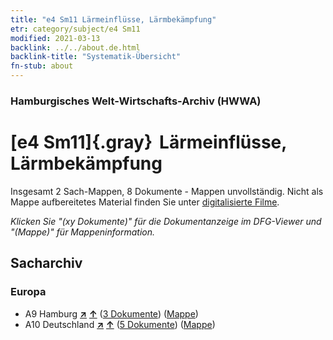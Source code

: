 ```yaml
---
title: "e4 Sm11 Lärmeinflüsse, Lärmbekämpfung"
etr: category/subject/e4 Sm11
modified: 2021-03-13
backlink: ../../about.de.html
backlink-title: "Systematik-Übersicht"
fn-stub: about
---
```


### Hamburgisches Welt-Wirtschafts-Archiv (HWWA)
# [e4 Sm11]{.gray}&#8201; Lärmeinflüsse, Lärmbekämpfung&#160; 




Insgesamt 2 Sach-Mappen, 8 Dokumente - Mappen unvollständig.
Nicht als Mappe aufbereitetes Material finden Sie unter [digitalisierte Filme](/film/h1_sh).

_Klicken Sie "(xy Dokumente)" für die Dokumentanzeige im DFG-Viewer und "(Mappe)" für Mappeninformation._

## Sacharchiv




### Europa

- A9 Hamburg [**&nearr;**](../../../geo/i/140905/about.de.html "Hamburg (alle Mappen)") [**&uarr;**](../../../geo/about.de.html#A9 "Ländersystematik") (<a href="https://pm20.zbw.eu/dfgview/sh/140905,185601" title="über: Hamburg : Lärmeinflüsse, Lärmbekämpfung" target="_blank">3 Dokumente</a>) ([Mappe](../../../../folder/sh/1409xx/140905/1856xx/185601/about.de.html))
- A10 Deutschland [**&nearr;**](../../../geo/i/126128/about.de.html "Deutschland (alle Mappen)") [**&uarr;**](../../../geo/about.de.html#A10 "Ländersystematik") (<a href="https://pm20.zbw.eu/dfgview/sh/126128,185601" title="über: Deutschland : Lärmeinflüsse, Lärmbekämpfung" target="_blank">5 Dokumente</a>) ([Mappe](../../../../folder/sh/1261xx/126128/1856xx/185601/about.de.html))


